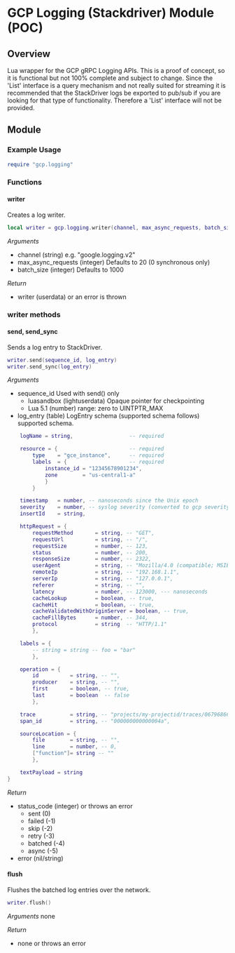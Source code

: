 # GCP Logging (Stackdriver) Module (POC)

## Overview
Lua wrapper for the GCP gRPC Logging APIs. This is a proof of concept, so it is
functional but not 100% complete and subject to change. Since the 'List'
interface is a query mechanism and not really suited for streaming it is
recommended that the StackDriver logs be exported to pub/sub if you are looking
for that type of functionality. Therefore a 'List' interface will not be
provided.

## Module

### Example Usage

```lua
require "gcp.logging"
```

### Functions

#### writer

Creates a log writer.

```lua
local writer = gcp.logging.writer(channel, max_async_requests, batch_size)
```

*Arguments*
* channel (string) e.g. "google.logging.v2"
* max_async_requests (integer) Defaults to 20 (0 synchronous only)
* batch_size (integer) Defaults to 1000

*Return*
* writer (userdata) or an error is thrown

### writer methods

#### send, send_sync

Sends a log entry to StackDriver.

```lua
writer.send(sequence_id, log_entry)
writer.send_sync(log_entry)
```

*Arguments*
* sequence_id Used with send() only
    * luasandbox (lightuserdata) Opaque pointer for checkpointing
    * Lua 5.1 (number) range: zero to UINTPTR_MAX
* log_entry (table) LogEntry schema (supported schema follows)
  supported schema.
```lua
    logName = string,                  -- required

    resource = {                       -- required
        type    = "gce_instance",      -- required
        labels  = {                    -- required
            instance_id = "12345678901234",
            zone        = "us-central1-a"
            }
        }

    timestamp   = number, -- nanoseconds since the Unix epoch
    severity    = number, -- syslog severity (converted to gcp severity by write)
    insertId    = string,

    httpRequest = {
        requestMethod       = string, -- "GET",
        requestUrl          = string, -- "/",
        requestSize         = number, -- 123,
        status              = number, -- 200,
        responseSize        = number, -- 2322,
        userAgent           = string, -- "Mozilla/4.0 (compatible; MSIE 6.0; Windows 98; Q312461; .NET CLR 1.0.3705)",
        remoteIp            = string, -- "192.168.1.1",
        serverIp            = string, -- "127.0.0.1",
        referer             = string, -- "",
        latency             = number, -- 123000, --- nanoseconds
        cacheLookup         = boolean, -- true,
        cacheHit            = boolean, -- true,
        cacheValidatedWithOriginServer = boolean, -- true,
        cacheFillBytes      = number, -- 344,
        protocol            = string  -- "HTTP/1.1"
        },

    labels = {
        -- string = string -- foo = "bar"
        },

    operation = {
        id          = string, -- "",
        producer    = string, -- "",
        first       = boolean, -- true,
        last        = boolean  -- false
        },

    trace           = string, -- "projects/my-projectid/traces/06796866738c859f2f19b7cfb3214824",
    span_id         = string, -- "000000000000004a",

    sourceLocation = {
        file        = string, -- "",
        line        = number, -- 0,
        ["function"]= string -- ""
        },

    textPayload = string
}
```

*Return*
* status_code (integer) or throws an error
    * sent (0)
    * failed (-1)
    * skip (-2)
    * retry (-3)
    * batched (-4)
    * async (-5)
* error (nil/string)

#### flush

Flushes the batched log entries over the network.

```lua
writer.flush()
```

*Arguments*
none

*Return*
* none or throws an error
